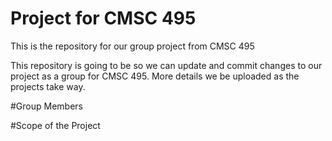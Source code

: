# Project for CMSC 495
This is the repository for our group project from CMSC 495 

This repository is going to be so we can update and commit changes to our project as a group for CMSC 495. More details we be uploaded as the projects take way. 

#Group Members

#Scope of the Project

